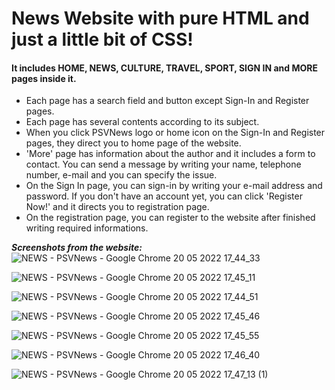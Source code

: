 # News Website with pure HTML and just a little bit of CSS!
#### It includes HOME, NEWS, CULTURE, TRAVEL, SPORT, SIGN IN and MORE pages inside it.

- Each page has a search field and button except Sign-In and Register pages.
- Each page has several contents according to its subject.
- When you click PSVNews logo or home icon on the Sign-In and Register pages, they direct you to home page of the website.
- 'More' page has information about the author and it includes a form to contact. You can send a message by writing your name, telephone number, e-mail and you can specify the issue.
- On the Sign In page, you can sign-in by writing your e-mail address and password. If you don't have an account yet, you can click 'Register Now!' and it directs you to registration page.
- On the registration page, you can register to the website after finished writing required informations. 

***Screenshots from the website:***
![NEWS - PSVNews - Google Chrome 20 05 2022 17_44_33](https://user-images.githubusercontent.com/73114058/169557250-7b61ede1-104e-4e1b-b4fa-8829e1dc7094.png)

![NEWS - PSVNews - Google Chrome 20 05 2022 17_45_11](https://user-images.githubusercontent.com/73114058/169557349-18f89ec6-9596-4257-a621-f06d507690c2.png)

![NEWS - PSVNews - Google Chrome 20 05 2022 17_44_51](https://user-images.githubusercontent.com/73114058/169557351-fa8651cd-db0e-42ab-a22c-a81113cc2090.png)

![NEWS - PSVNews - Google Chrome 20 05 2022 17_45_46](https://user-images.githubusercontent.com/73114058/169557411-805bea31-26b6-41db-a8a5-a920223c508b.png)

![NEWS - PSVNews - Google Chrome 20 05 2022 17_45_55](https://user-images.githubusercontent.com/73114058/169557484-ab53f22f-e0cb-462c-bc2a-60abb9fe9b56.png)

![NEWS - PSVNews - Google Chrome 20 05 2022 17_46_40](https://user-images.githubusercontent.com/73114058/169557502-76bd9005-17a9-4919-acf9-adafef2d7b1f.png)

![NEWS - PSVNews - Google Chrome 20 05 2022 17_47_13 (1)](https://user-images.githubusercontent.com/73114058/169557544-758f1ad6-6859-4ee4-8373-c8c4d1e67365.png)






